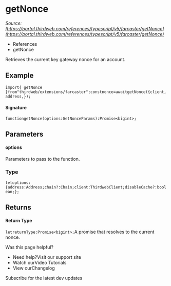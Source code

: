 # getNonce

*Source: [https://portal.thirdweb.com/references/typescript/v5/farcaster/getNonce](https://portal.thirdweb.com/references/typescript/v5/farcaster/getNonce)*

* References
* getNonce

Retrieves the current key gateway nonce for an account.

## Example

`import{ getNonce }from"thirdweb/extensions/farcaster";constnonce=awaitgetNonce({client,address,});`
#### Signature

`functiongetNonce(options:GetNonceParams):Promise<bigint>;`
## Parameters

#### options

Parameters to pass to the function.

### Type

`letoptions:{address:Address;chain?:Chain;client:ThirdwebClient;disableCache?:boolean;};`
## Returns

#### Return Type

`letreturnType:Promise<bigint>;`A promise that resolves to the current nonce.

Was this page helpful?

* Need help?Visit our support site
* Watch ourVideo Tutorials
* View ourChangelog

Subscribe for the latest dev updates

